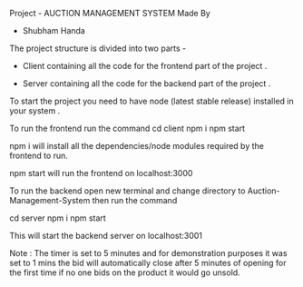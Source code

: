 Project - AUCTION MANAGEMENT SYSTEM
Made By

- Shubham Handa

The project structure is divided into two parts -

- Client containing all the code for the frontend part of the project .

- Server containing all the code for the backend part of the project .

To start the project you need to have node (latest stable release) installed in your system .

To run the frontend run the command
cd client
npm i
npm start

npm i will install all the dependencies/node modules required by the frontend to run.

npm start will run the frontend on localhost:3000

To run the backend open new terminal and change directory to Auction-Management-System then run the command

cd server
npm i
npm start

This will start the backend server on localhost:3001

Note : The timer is set to 5 minutes and for demonstration purposes it was set to 1 mins the bid will automatically close after 5 minutes of opening for the first time if no one bids on the product it would go unsold.
